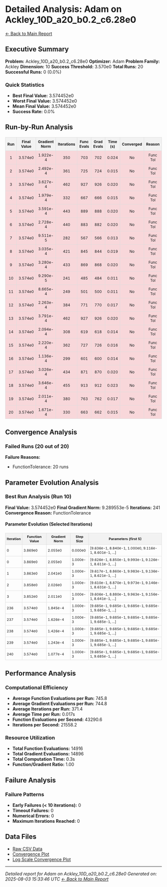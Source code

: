 # Detailed Analysis: Adam on Ackley_10D_a20_b0.2_c6.28e0
[← Back to Main Report](benchmark_report.md)
## Executive Summary
**Problem:** Ackley_10D_a20_b0.2_c6.28e0
**Optimizer:** Adam
**Problem Family:** Ackley
**Dimension:** 10
**Success Threshold:** 3.570e0
**Total Runs:** 20
**Successful Runs:** 0 (0.0%)

### Quick Statistics
* **Best Final Value:** 3.574452e0
* **Worst Final Value:** 3.574452e0
* **Mean Final Value:** 3.574452e0
* **Success Rate:** 0.0%


## Run-by-Run Analysis
<table style="border-collapse: collapse; width: 100%; margin: 20px 0; font-size: 12px;">
<tr style="background-color: #f2f2f2;">
<th style="border: 1px solid #ddd; padding: 6px; text-align: center;">Run</th>
<th style="border: 1px solid #ddd; padding: 6px; text-align: center;">Final Value</th>
<th style="border: 1px solid #ddd; padding: 6px; text-align: center;">Gradient Norm</th>
<th style="border: 1px solid #ddd; padding: 6px; text-align: center;">Iterations</th>
<th style="border: 1px solid #ddd; padding: 6px; text-align: center;">Func Evals</th>
<th style="border: 1px solid #ddd; padding: 6px; text-align: center;">Grad Evals</th>
<th style="border: 1px solid #ddd; padding: 6px; text-align: center;">Time (s)</th>
<th style="border: 1px solid #ddd; padding: 6px; text-align: center;">Converged</th>
<th style="border: 1px solid #ddd; padding: 6px; text-align: center;">Reason</th>
</tr>
<tr style="background-color: #f8d7da;">
<td style="border: 1px solid #ddd; padding: 6px; text-align: center;">1</td>
<td style="border: 1px solid #ddd; padding: 6px; text-align: center;">3.574e0</td>
<td style="border: 1px solid #ddd; padding: 6px; text-align: center;">1.922e-4</td>
<td style="border: 1px solid #ddd; padding: 6px; text-align: center;">350</td>
<td style="border: 1px solid #ddd; padding: 6px; text-align: center;">703</td>
<td style="border: 1px solid #ddd; padding: 6px; text-align: center;">702</td>
<td style="border: 1px solid #ddd; padding: 6px; text-align: center;">0.024</td>
<td style="border: 1px solid #ddd; padding: 6px; text-align: center;">No</td>
<td style="border: 1px solid #ddd; padding: 6px; text-align: center;">Func Tol</td>
</tr>
<tr style="background-color: #f8d7da;">
<td style="border: 1px solid #ddd; padding: 6px; text-align: center;">2</td>
<td style="border: 1px solid #ddd; padding: 6px; text-align: center;">3.574e0</td>
<td style="border: 1px solid #ddd; padding: 6px; text-align: center;">2.492e-4</td>
<td style="border: 1px solid #ddd; padding: 6px; text-align: center;">361</td>
<td style="border: 1px solid #ddd; padding: 6px; text-align: center;">725</td>
<td style="border: 1px solid #ddd; padding: 6px; text-align: center;">724</td>
<td style="border: 1px solid #ddd; padding: 6px; text-align: center;">0.015</td>
<td style="border: 1px solid #ddd; padding: 6px; text-align: center;">No</td>
<td style="border: 1px solid #ddd; padding: 6px; text-align: center;">Func Tol</td>
</tr>
<tr style="background-color: #f8d7da;">
<td style="border: 1px solid #ddd; padding: 6px; text-align: center;">3</td>
<td style="border: 1px solid #ddd; padding: 6px; text-align: center;">3.574e0</td>
<td style="border: 1px solid #ddd; padding: 6px; text-align: center;">3.627e-4</td>
<td style="border: 1px solid #ddd; padding: 6px; text-align: center;">462</td>
<td style="border: 1px solid #ddd; padding: 6px; text-align: center;">927</td>
<td style="border: 1px solid #ddd; padding: 6px; text-align: center;">926</td>
<td style="border: 1px solid #ddd; padding: 6px; text-align: center;">0.020</td>
<td style="border: 1px solid #ddd; padding: 6px; text-align: center;">No</td>
<td style="border: 1px solid #ddd; padding: 6px; text-align: center;">Func Tol</td>
</tr>
<tr style="background-color: #f8d7da;">
<td style="border: 1px solid #ddd; padding: 6px; text-align: center;">4</td>
<td style="border: 1px solid #ddd; padding: 6px; text-align: center;">3.574e0</td>
<td style="border: 1px solid #ddd; padding: 6px; text-align: center;">1.979e-4</td>
<td style="border: 1px solid #ddd; padding: 6px; text-align: center;">332</td>
<td style="border: 1px solid #ddd; padding: 6px; text-align: center;">667</td>
<td style="border: 1px solid #ddd; padding: 6px; text-align: center;">666</td>
<td style="border: 1px solid #ddd; padding: 6px; text-align: center;">0.015</td>
<td style="border: 1px solid #ddd; padding: 6px; text-align: center;">No</td>
<td style="border: 1px solid #ddd; padding: 6px; text-align: center;">Func Tol</td>
</tr>
<tr style="background-color: #f8d7da;">
<td style="border: 1px solid #ddd; padding: 6px; text-align: center;">5</td>
<td style="border: 1px solid #ddd; padding: 6px; text-align: center;">3.574e0</td>
<td style="border: 1px solid #ddd; padding: 6px; text-align: center;">3.591e-4</td>
<td style="border: 1px solid #ddd; padding: 6px; text-align: center;">443</td>
<td style="border: 1px solid #ddd; padding: 6px; text-align: center;">889</td>
<td style="border: 1px solid #ddd; padding: 6px; text-align: center;">888</td>
<td style="border: 1px solid #ddd; padding: 6px; text-align: center;">0.020</td>
<td style="border: 1px solid #ddd; padding: 6px; text-align: center;">No</td>
<td style="border: 1px solid #ddd; padding: 6px; text-align: center;">Func Tol</td>
</tr>
<tr style="background-color: #f8d7da;">
<td style="border: 1px solid #ddd; padding: 6px; text-align: center;">6</td>
<td style="border: 1px solid #ddd; padding: 6px; text-align: center;">3.574e0</td>
<td style="border: 1px solid #ddd; padding: 6px; text-align: center;">2.728e-4</td>
<td style="border: 1px solid #ddd; padding: 6px; text-align: center;">440</td>
<td style="border: 1px solid #ddd; padding: 6px; text-align: center;">883</td>
<td style="border: 1px solid #ddd; padding: 6px; text-align: center;">882</td>
<td style="border: 1px solid #ddd; padding: 6px; text-align: center;">0.020</td>
<td style="border: 1px solid #ddd; padding: 6px; text-align: center;">No</td>
<td style="border: 1px solid #ddd; padding: 6px; text-align: center;">Func Tol</td>
</tr>
<tr style="background-color: #f8d7da;">
<td style="border: 1px solid #ddd; padding: 6px; text-align: center;">7</td>
<td style="border: 1px solid #ddd; padding: 6px; text-align: center;">3.574e0</td>
<td style="border: 1px solid #ddd; padding: 6px; text-align: center;">9.511e-5</td>
<td style="border: 1px solid #ddd; padding: 6px; text-align: center;">282</td>
<td style="border: 1px solid #ddd; padding: 6px; text-align: center;">567</td>
<td style="border: 1px solid #ddd; padding: 6px; text-align: center;">566</td>
<td style="border: 1px solid #ddd; padding: 6px; text-align: center;">0.013</td>
<td style="border: 1px solid #ddd; padding: 6px; text-align: center;">No</td>
<td style="border: 1px solid #ddd; padding: 6px; text-align: center;">Func Tol</td>
</tr>
<tr style="background-color: #f8d7da;">
<td style="border: 1px solid #ddd; padding: 6px; text-align: center;">8</td>
<td style="border: 1px solid #ddd; padding: 6px; text-align: center;">3.574e0</td>
<td style="border: 1px solid #ddd; padding: 6px; text-align: center;">3.035e-4</td>
<td style="border: 1px solid #ddd; padding: 6px; text-align: center;">421</td>
<td style="border: 1px solid #ddd; padding: 6px; text-align: center;">845</td>
<td style="border: 1px solid #ddd; padding: 6px; text-align: center;">844</td>
<td style="border: 1px solid #ddd; padding: 6px; text-align: center;">0.019</td>
<td style="border: 1px solid #ddd; padding: 6px; text-align: center;">No</td>
<td style="border: 1px solid #ddd; padding: 6px; text-align: center;">Func Tol</td>
</tr>
<tr style="background-color: #f8d7da;">
<td style="border: 1px solid #ddd; padding: 6px; text-align: center;">9</td>
<td style="border: 1px solid #ddd; padding: 6px; text-align: center;">3.574e0</td>
<td style="border: 1px solid #ddd; padding: 6px; text-align: center;">3.280e-4</td>
<td style="border: 1px solid #ddd; padding: 6px; text-align: center;">433</td>
<td style="border: 1px solid #ddd; padding: 6px; text-align: center;">869</td>
<td style="border: 1px solid #ddd; padding: 6px; text-align: center;">868</td>
<td style="border: 1px solid #ddd; padding: 6px; text-align: center;">0.020</td>
<td style="border: 1px solid #ddd; padding: 6px; text-align: center;">No</td>
<td style="border: 1px solid #ddd; padding: 6px; text-align: center;">Func Tol</td>
</tr>
<tr style="background-color: #f8d7da;">
<td style="border: 1px solid #ddd; padding: 6px; text-align: center;">10</td>
<td style="border: 1px solid #ddd; padding: 6px; text-align: center;">3.574e0</td>
<td style="border: 1px solid #ddd; padding: 6px; text-align: center;">9.290e-5</td>
<td style="border: 1px solid #ddd; padding: 6px; text-align: center;">241</td>
<td style="border: 1px solid #ddd; padding: 6px; text-align: center;">485</td>
<td style="border: 1px solid #ddd; padding: 6px; text-align: center;">484</td>
<td style="border: 1px solid #ddd; padding: 6px; text-align: center;">0.011</td>
<td style="border: 1px solid #ddd; padding: 6px; text-align: center;">No</td>
<td style="border: 1px solid #ddd; padding: 6px; text-align: center;">Func Tol</td>
</tr>
<tr style="background-color: #f8d7da;">
<td style="border: 1px solid #ddd; padding: 6px; text-align: center;">11</td>
<td style="border: 1px solid #ddd; padding: 6px; text-align: center;">3.574e0</td>
<td style="border: 1px solid #ddd; padding: 6px; text-align: center;">8.665e-4</td>
<td style="border: 1px solid #ddd; padding: 6px; text-align: center;">249</td>
<td style="border: 1px solid #ddd; padding: 6px; text-align: center;">501</td>
<td style="border: 1px solid #ddd; padding: 6px; text-align: center;">500</td>
<td style="border: 1px solid #ddd; padding: 6px; text-align: center;">0.011</td>
<td style="border: 1px solid #ddd; padding: 6px; text-align: center;">No</td>
<td style="border: 1px solid #ddd; padding: 6px; text-align: center;">Func Tol</td>
</tr>
<tr style="background-color: #f8d7da;">
<td style="border: 1px solid #ddd; padding: 6px; text-align: center;">12</td>
<td style="border: 1px solid #ddd; padding: 6px; text-align: center;">3.574e0</td>
<td style="border: 1px solid #ddd; padding: 6px; text-align: center;">2.263e-4</td>
<td style="border: 1px solid #ddd; padding: 6px; text-align: center;">384</td>
<td style="border: 1px solid #ddd; padding: 6px; text-align: center;">771</td>
<td style="border: 1px solid #ddd; padding: 6px; text-align: center;">770</td>
<td style="border: 1px solid #ddd; padding: 6px; text-align: center;">0.017</td>
<td style="border: 1px solid #ddd; padding: 6px; text-align: center;">No</td>
<td style="border: 1px solid #ddd; padding: 6px; text-align: center;">Func Tol</td>
</tr>
<tr style="background-color: #f8d7da;">
<td style="border: 1px solid #ddd; padding: 6px; text-align: center;">13</td>
<td style="border: 1px solid #ddd; padding: 6px; text-align: center;">3.574e0</td>
<td style="border: 1px solid #ddd; padding: 6px; text-align: center;">3.791e-4</td>
<td style="border: 1px solid #ddd; padding: 6px; text-align: center;">462</td>
<td style="border: 1px solid #ddd; padding: 6px; text-align: center;">927</td>
<td style="border: 1px solid #ddd; padding: 6px; text-align: center;">926</td>
<td style="border: 1px solid #ddd; padding: 6px; text-align: center;">0.020</td>
<td style="border: 1px solid #ddd; padding: 6px; text-align: center;">No</td>
<td style="border: 1px solid #ddd; padding: 6px; text-align: center;">Func Tol</td>
</tr>
<tr style="background-color: #f8d7da;">
<td style="border: 1px solid #ddd; padding: 6px; text-align: center;">14</td>
<td style="border: 1px solid #ddd; padding: 6px; text-align: center;">3.574e0</td>
<td style="border: 1px solid #ddd; padding: 6px; text-align: center;">2.094e-4</td>
<td style="border: 1px solid #ddd; padding: 6px; text-align: center;">308</td>
<td style="border: 1px solid #ddd; padding: 6px; text-align: center;">619</td>
<td style="border: 1px solid #ddd; padding: 6px; text-align: center;">618</td>
<td style="border: 1px solid #ddd; padding: 6px; text-align: center;">0.014</td>
<td style="border: 1px solid #ddd; padding: 6px; text-align: center;">No</td>
<td style="border: 1px solid #ddd; padding: 6px; text-align: center;">Func Tol</td>
</tr>
<tr style="background-color: #f8d7da;">
<td style="border: 1px solid #ddd; padding: 6px; text-align: center;">15</td>
<td style="border: 1px solid #ddd; padding: 6px; text-align: center;">3.574e0</td>
<td style="border: 1px solid #ddd; padding: 6px; text-align: center;">2.220e-4</td>
<td style="border: 1px solid #ddd; padding: 6px; text-align: center;">362</td>
<td style="border: 1px solid #ddd; padding: 6px; text-align: center;">727</td>
<td style="border: 1px solid #ddd; padding: 6px; text-align: center;">726</td>
<td style="border: 1px solid #ddd; padding: 6px; text-align: center;">0.016</td>
<td style="border: 1px solid #ddd; padding: 6px; text-align: center;">No</td>
<td style="border: 1px solid #ddd; padding: 6px; text-align: center;">Func Tol</td>
</tr>
<tr style="background-color: #f8d7da;">
<td style="border: 1px solid #ddd; padding: 6px; text-align: center;">16</td>
<td style="border: 1px solid #ddd; padding: 6px; text-align: center;">3.574e0</td>
<td style="border: 1px solid #ddd; padding: 6px; text-align: center;">1.136e-4</td>
<td style="border: 1px solid #ddd; padding: 6px; text-align: center;">299</td>
<td style="border: 1px solid #ddd; padding: 6px; text-align: center;">601</td>
<td style="border: 1px solid #ddd; padding: 6px; text-align: center;">600</td>
<td style="border: 1px solid #ddd; padding: 6px; text-align: center;">0.014</td>
<td style="border: 1px solid #ddd; padding: 6px; text-align: center;">No</td>
<td style="border: 1px solid #ddd; padding: 6px; text-align: center;">Func Tol</td>
</tr>
<tr style="background-color: #f8d7da;">
<td style="border: 1px solid #ddd; padding: 6px; text-align: center;">17</td>
<td style="border: 1px solid #ddd; padding: 6px; text-align: center;">3.574e0</td>
<td style="border: 1px solid #ddd; padding: 6px; text-align: center;">3.026e-4</td>
<td style="border: 1px solid #ddd; padding: 6px; text-align: center;">434</td>
<td style="border: 1px solid #ddd; padding: 6px; text-align: center;">871</td>
<td style="border: 1px solid #ddd; padding: 6px; text-align: center;">870</td>
<td style="border: 1px solid #ddd; padding: 6px; text-align: center;">0.020</td>
<td style="border: 1px solid #ddd; padding: 6px; text-align: center;">No</td>
<td style="border: 1px solid #ddd; padding: 6px; text-align: center;">Func Tol</td>
</tr>
<tr style="background-color: #f8d7da;">
<td style="border: 1px solid #ddd; padding: 6px; text-align: center;">18</td>
<td style="border: 1px solid #ddd; padding: 6px; text-align: center;">3.574e0</td>
<td style="border: 1px solid #ddd; padding: 6px; text-align: center;">3.646e-4</td>
<td style="border: 1px solid #ddd; padding: 6px; text-align: center;">455</td>
<td style="border: 1px solid #ddd; padding: 6px; text-align: center;">913</td>
<td style="border: 1px solid #ddd; padding: 6px; text-align: center;">912</td>
<td style="border: 1px solid #ddd; padding: 6px; text-align: center;">0.023</td>
<td style="border: 1px solid #ddd; padding: 6px; text-align: center;">No</td>
<td style="border: 1px solid #ddd; padding: 6px; text-align: center;">Func Tol</td>
</tr>
<tr style="background-color: #f8d7da;">
<td style="border: 1px solid #ddd; padding: 6px; text-align: center;">19</td>
<td style="border: 1px solid #ddd; padding: 6px; text-align: center;">3.574e0</td>
<td style="border: 1px solid #ddd; padding: 6px; text-align: center;">2.011e-4</td>
<td style="border: 1px solid #ddd; padding: 6px; text-align: center;">380</td>
<td style="border: 1px solid #ddd; padding: 6px; text-align: center;">763</td>
<td style="border: 1px solid #ddd; padding: 6px; text-align: center;">762</td>
<td style="border: 1px solid #ddd; padding: 6px; text-align: center;">0.017</td>
<td style="border: 1px solid #ddd; padding: 6px; text-align: center;">No</td>
<td style="border: 1px solid #ddd; padding: 6px; text-align: center;">Func Tol</td>
</tr>
<tr style="background-color: #f8d7da;">
<td style="border: 1px solid #ddd; padding: 6px; text-align: center;">20</td>
<td style="border: 1px solid #ddd; padding: 6px; text-align: center;">3.574e0</td>
<td style="border: 1px solid #ddd; padding: 6px; text-align: center;">1.671e-4</td>
<td style="border: 1px solid #ddd; padding: 6px; text-align: center;">330</td>
<td style="border: 1px solid #ddd; padding: 6px; text-align: center;">663</td>
<td style="border: 1px solid #ddd; padding: 6px; text-align: center;">662</td>
<td style="border: 1px solid #ddd; padding: 6px; text-align: center;">0.015</td>
<td style="border: 1px solid #ddd; padding: 6px; text-align: center;">No</td>
<td style="border: 1px solid #ddd; padding: 6px; text-align: center;">Func Tol</td>
</tr>
</table>

## Convergence Analysis

### Failed Runs (20 out of 20)

**Failure Reasons:**
- FunctionTolerance: 20 runs

## Parameter Evolution Analysis

### Best Run Analysis (Run 10)
**Final Value:** 3.574452e0
**Final Gradient Norm:** 9.289553e-5
**Iterations:** 241
**Convergence Reason:** FunctionTolerance

#### Parameter Evolution (Selected Iterations)

<table style="border-collapse: collapse; width: 100%; margin: 20px 0; font-size: 11px;">
<tr style="background-color: #f2f2f2;">
<th style="border: 1px solid #ddd; padding: 4px;">Iteration</th>
<th style="border: 1px solid #ddd; padding: 4px;">Function Value</th>
<th style="border: 1px solid #ddd; padding: 4px;">Gradient Norm</th>
<th style="border: 1px solid #ddd; padding: 4px;">Step Size</th>
<th style="border: 1px solid #ddd; padding: 4px;">Parameters (first 5)</th>
</tr>
<tr><td style="border: 1px solid #ddd; padding: 4px;">0</td><td style="border: 1px solid #ddd; padding: 4px;">3.869e0</td><td style="border: 1px solid #ddd; padding: 4px;">2.055e0</td><td style="border: 1px solid #ddd; padding: 4px;">0.000e0</td><td style="border: 1px solid #ddd; padding: 4px;">[9.636e-1, 8.840e-1, 1.000e0, 9.116e-1, 8.601e-1, ...]</td></tr>
<tr><td style="border: 1px solid #ddd; padding: 4px;">0</td><td style="border: 1px solid #ddd; padding: 4px;">3.869e0</td><td style="border: 1px solid #ddd; padding: 4px;">2.055e0</td><td style="border: 1px solid #ddd; padding: 4px;">1.000e-3</td><td style="border: 1px solid #ddd; padding: 4px;">[9.626e-1, 8.850e-1, 9.993e-1, 9.126e-1, 8.611e-1, ...]</td></tr>
<tr><td style="border: 1px solid #ddd; padding: 4px;">1</td><td style="border: 1px solid #ddd; padding: 4px;">3.863e0</td><td style="border: 1px solid #ddd; padding: 4px;">2.041e0</td><td style="border: 1px solid #ddd; padding: 4px;">1.000e-3</td><td style="border: 1px solid #ddd; padding: 4px;">[9.617e-1, 8.860e-1, 9.983e-1, 9.136e-1, 8.621e-1, ...]</td></tr>
<tr><td style="border: 1px solid #ddd; padding: 4px;">2</td><td style="border: 1px solid #ddd; padding: 4px;">3.858e0</td><td style="border: 1px solid #ddd; padding: 4px;">2.026e0</td><td style="border: 1px solid #ddd; padding: 4px;">1.000e-3</td><td style="border: 1px solid #ddd; padding: 4px;">[9.610e-1, 8.870e-1, 9.973e-1, 9.146e-1, 8.631e-1, ...]</td></tr>
<tr><td style="border: 1px solid #ddd; padding: 4px;">3</td><td style="border: 1px solid #ddd; padding: 4px;">3.852e0</td><td style="border: 1px solid #ddd; padding: 4px;">2.011e0</td><td style="border: 1px solid #ddd; padding: 4px;">1.000e-3</td><td style="border: 1px solid #ddd; padding: 4px;">[9.606e-1, 8.880e-1, 9.963e-1, 9.156e-1, 8.641e-1, ...]</td></tr>
<tr><td style="border: 1px solid #ddd; padding: 4px;">236</td><td style="border: 1px solid #ddd; padding: 4px;">3.574e0</td><td style="border: 1px solid #ddd; padding: 4px;">1.845e-4</td><td style="border: 1px solid #ddd; padding: 4px;">1.000e-3</td><td style="border: 1px solid #ddd; padding: 4px;">[9.685e-1, 9.685e-1, 9.685e-1, 9.685e-1, 9.685e-1, ...]</td></tr>
<tr><td style="border: 1px solid #ddd; padding: 4px;">237</td><td style="border: 1px solid #ddd; padding: 4px;">3.574e0</td><td style="border: 1px solid #ddd; padding: 4px;">1.626e-4</td><td style="border: 1px solid #ddd; padding: 4px;">1.000e-3</td><td style="border: 1px solid #ddd; padding: 4px;">[9.685e-1, 9.685e-1, 9.685e-1, 9.685e-1, 9.685e-1, ...]</td></tr>
<tr><td style="border: 1px solid #ddd; padding: 4px;">238</td><td style="border: 1px solid #ddd; padding: 4px;">3.574e0</td><td style="border: 1px solid #ddd; padding: 4px;">1.426e-4</td><td style="border: 1px solid #ddd; padding: 4px;">1.000e-3</td><td style="border: 1px solid #ddd; padding: 4px;">[9.685e-1, 9.685e-1, 9.685e-1, 9.685e-1, 9.685e-1, ...]</td></tr>
<tr><td style="border: 1px solid #ddd; padding: 4px;">239</td><td style="border: 1px solid #ddd; padding: 4px;">3.574e0</td><td style="border: 1px solid #ddd; padding: 4px;">1.243e-4</td><td style="border: 1px solid #ddd; padding: 4px;">1.000e-3</td><td style="border: 1px solid #ddd; padding: 4px;">[9.685e-1, 9.685e-1, 9.685e-1, 9.685e-1, 9.685e-1, ...]</td></tr>
<tr><td style="border: 1px solid #ddd; padding: 4px;">240</td><td style="border: 1px solid #ddd; padding: 4px;">3.574e0</td><td style="border: 1px solid #ddd; padding: 4px;">1.077e-4</td><td style="border: 1px solid #ddd; padding: 4px;">1.000e-3</td><td style="border: 1px solid #ddd; padding: 4px;">[9.685e-1, 9.685e-1, 9.685e-1, 9.685e-1, 9.685e-1, ...]</td></tr>
</table>

## Performance Analysis

### Computational Efficiency
- **Average Function Evaluations per Run:** 745.8
- **Average Gradient Evaluations per Run:** 744.8
- **Average Iterations per Run:** 371.4
- **Average Time per Run:** 0.017s
- **Function Evaluations per Second:** 43290.6
- **Iterations per Second:** 21558.2
### Resource Utilization
- **Total Function Evaluations:** 14916
- **Total Gradient Evaluations:** 14896
- **Total Computation Time:** 0.3s
- **Function/Gradient Ratio:** 1.00
## Failure Analysis

### Failure Patterns
- **Early Failures (< 10 iterations):** 0
- **Timeout Failures:** 0
- **Numerical Errors:** 0
- **Maximum Iterations Reached:** 0


## Data Files
* [Raw CSV Data](../data/problems/Ackley_10D_a20_b0.2_c6.28e0_results.csv)
* [Convergence Plot](../plots/Ackley_10D_a20_b0.2_c6.28e0.png)
* [Log Scale Convergence Plot](../plots/Ackley_10D_a20_b0.2_c6.28e0_log.png)


---
*Detailed report for Adam on Ackley_10D_a20_b0.2_c6.28e0*
*Generated on: 2025-08-03 15:33:46 UTC*
*[← Back to Main Report](../benchmark_report.md)*
